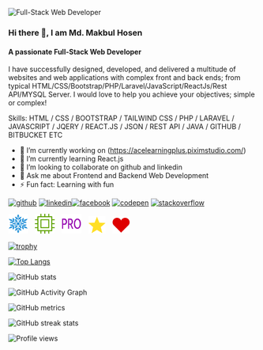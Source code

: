 ![Full-Stack Web Developer](https://arturssmirnovs.github.io/github-profile-readme-generator/images/banner.png)

### Hi there 👋, I am Md. Makbul Hosen
#### A passionate Full-Stack Web Developer


I have successfully designed, developed, and delivered a multitude of websites and web applications with complex front and back ends; from typical HTML/CSS/Bootstrap/PHP/Laravel/JavaScript/ReactJs/Rest API/MYSQL Server. I would love to help you achieve your objectives; simple or complex!

Skills:  HTML / CSS / BOOTSTRAP / TAILWIND CSS / PHP / LARAVEL / JAVASCRIPT / JQERY / REACT.JS / JSON / REST API / JAVA / GITHUB / BITBUCKET ETC

- 🔭 I’m currently working on  (https://acelearningplus.piximstudio.com/) 
- 🌱 I’m currently learning React.js 
- 👯 I’m looking to collaborate on github and linkedin 
- 💬 Ask me about Frontend and Backend Web Development 
- ⚡ Fun fact: Learning with fun 


[<img src='https://cdn.jsdelivr.net/npm/simple-icons@3.0.1/icons/github.svg' alt='github' height='40'>](https://github.com/mhakash5000) [<img src='https://cdn.jsdelivr.net/npm/simple-icons@3.0.1/icons/linkedin.svg' alt='linkedin' height='40'>](https://www.linkedin.com/in/https://www.linkedin.com/in/md-makbul-hosen-5620b1158//)[<img src='https://cdn.jsdelivr.net/npm/simple-icons@3.0.1/icons/facebook.svg' alt='facebook' height='40'>](https://www.facebook.com/facebook.com/mhakash5000)  [<img src='https://cdn.jsdelivr.net/npm/simple-icons@3.0.1/icons/codepen.svg' alt='codepen' height='40'>](https://codepen.io/https://codepen.io/pen/tour/welcome/start) 
[<img src='https://cdn.jsdelivr.net/npm/simple-icons@3.0.1/icons/stackoverflow.svg' alt='stackoverflow' height='40'>](https://stackoverflow.com/users/https://stackoverflow.com/users/11872291/mh-akash)  

<a href='https://archiveprogram.github.com/'><img src='https://raw.githubusercontent.com/acervenky/animated-github-badges/master/assets/acbadge.gif' width='40' height='40'></a> <a href='https://docs.github.com/en/developers'><img src='https://raw.githubusercontent.com/acervenky/animated-github-badges/master/assets/devbadge.gif' width='40' height='40'></a> <a href='https://github.com/pricing'><img src='https://raw.githubusercontent.com/acervenky/animated-github-badges/master/assets/pro.gif' width='40' height='40'></a> <a href='https://stars.github.com/'><img src='https://raw.githubusercontent.com/acervenky/animated-github-badges/master/assets/starbadge.gif' width='35' height='35'></a> <a href='https://docs.github.com/en/github/supporting-the-open-source-community-with-github-sponsors'><img src='https://raw.githubusercontent.com/acervenky/animated-github-badges/master/assets/sponsorbadge.gif' width='35' height='35'></a> 

[![trophy](https://github-profile-trophy.vercel.app/?username=mhakash5000)](https://github.com/ryo-ma/github-profile-trophy)

[![Top Langs](https://github-readme-stats.vercel.app/api/top-langs/?username=mhakash5000)](https://github.com/anuraghazra/github-readme-stats)

![GitHub stats](https://github-readme-stats.vercel.app/api?username=mhakash5000&show_icons=true)  

![GitHub Activity Graph](https://activity-graph.herokuapp.com/graph?username=mhakash5000)  

![GitHub metrics](https://metrics.lecoq.io/mhakash5000)  

![GitHub streak stats](https://github-readme-streak-stats.herokuapp.com/?user=mhakash5000)  

![Profile views](https://gpvc.arturio.dev/mhakash5000)  
